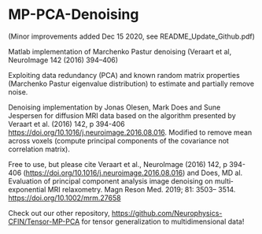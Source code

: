 # MP-PCA-Denoising
(Minor improvements added Dec 15 2020, see README_Update_Github.pdf)

Matlab implementation of Marchenko Pastur denoising (Veraart et al, NeuroImage 142 (2016) 394–406)

Exploiting data redundancy (PCA) and known random matrix properties 
(Marchenko Pastur eigenvalue distribution) to estimate and partially remove noise.

Denoising implementation by Jonas Olesen, Mark Does and Sune Jespersen for diffusion 
MRI data based on the algorithm presented by Veraart et al. (2016) 142, p
394-406 https://doi.org/10.1016/j.neuroimage.2016.08.016.
Modified to remove mean across voxels (compute principal components of
the covariance not correlation matrix).

Free to use, but please cite Veraart et al., NeuroImage (2016) 142, p
394-406 (https://doi.org/10.1016/j.neuroimage.2016.08.016) and  Does, MD al. Evaluation of principal component analysis image denoising on multi‐exponential MRI relaxometry. Magn Reson Med. 2019; 81: 3503– 3514. https://doi.org/10.1002/mrm.27658 

Check out our other repository, https://github.com/Neurophysics-CFIN/Tensor-MP-PCA for tensor generalization to multidimensional data!
